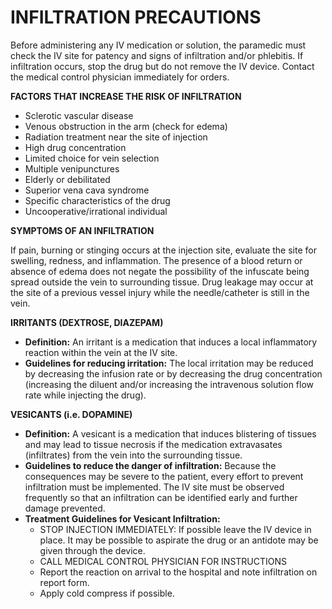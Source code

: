 # INFILTRATION PRECAUTIONS

Before administering any IV medication or solution, the paramedic must check the IV site for patency and signs of infiltration and/or phlebitis. If infiltration occurs, stop the drug but do not remove the IV device. Contact the medical control physician immediately for orders.

**FACTORS THAT INCREASE THE RISK OF INFILTRATION**

* Sclerotic vascular disease
* Venous obstruction in the arm (check for edema)
* Radiation treatment near the site of injection
* High drug concentration
* Limited choice for vein selection
* Multiple venipunctures
* Elderly or debilitated
* Superior vena cava syndrome
* Specific characteristics of the drug
* Uncooperative/irrational individual

**SYMPTOMS OF AN INFILTRATION**

If pain, burning or stinging occurs at the injection site, evaluate the site for swelling, redness, and inflammation. The presence of a blood return or absence of edema does not negate the possibility of the infuscate being spread outside the vein to surrounding tissue. Drug leakage may occur at the site of a previous vessel injury while the needle/catheter is still in the vein.

**IRRITANTS (DEXTROSE, DIAZEPAM)**

* **Definition:** An irritant is a medication that induces a local inflammatory reaction within the vein at the IV site.
* **Guidelines for reducing irritation:** The local irritation may be reduced by decreasing the infusion rate or by decreasing the drug concentration (increasing the diluent and/or increasing the intravenous solution flow rate while injecting the drug).

**VESICANTS (i.e. DOPAMINE)**

* **Definition:** A vesicant is a medication that induces blistering of tissues and may lead to tissue necrosis if the medication extravasates (infiltrates) from the vein into the surrounding tissue.
* **Guidelines to reduce the danger of infiltration:** Because the consequences may be severe to the patient, every effort to prevent infiltration must be implemented. The IV site must be observed frequently so that an infiltration can be identified early and further damage prevented.
* **Treatment Guidelines for Vesicant Infiltration:**
  * STOP INJECTION IMMEDIATELY: If possible leave the IV device in place. It may be possible to aspirate the drug or an antidote may be given through the device.
  * CALL MEDICAL CONTROL PHYSICIAN FOR INSTRUCTIONS
  * Report the reaction on arrival to the hospital and note infiltration on report form.
  * Apply cold compress if possible.

